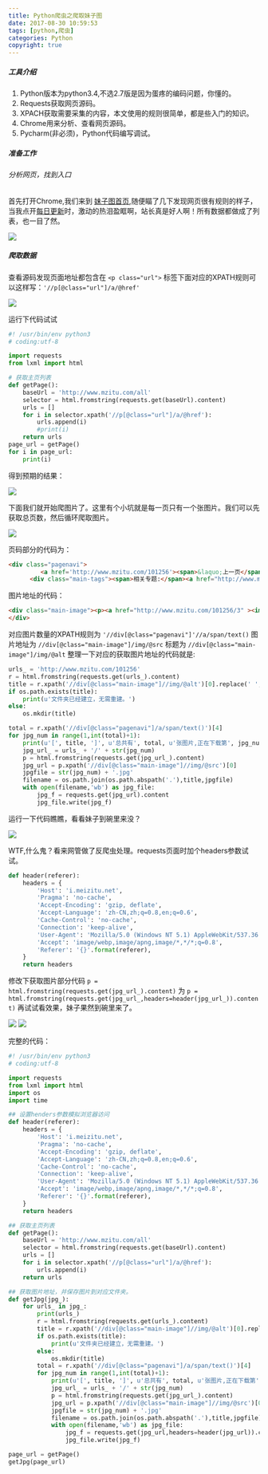 ```yaml
---
title: Python爬虫之爬取妹子图
date: 2017-08-30 10:59:53
tags: [python,爬虫]
categories: Python
copyright: true
---
```


##### 工具介绍
1.  Python版本为python3.4,不选2.7版是因为蛋疼的编码问题，你懂的。
2.  Requests获取网页源码。
3.  XPACH获取需要采集的内容，本文使用的规则很简单，都是些入门的知识。
4.  Chrome用来分析、查看网页源码。
5.  Pycharm(非必须)，Python代码编写调试。

##### 准备工作
######  分析网页，找到入口
首先打开Chrome,我们来到 [妹子图首页](http://www.mzitu.com),随便瞄了几下发现网页很有规则的样子，当我点开[每日更新](http://www.mzitu.com/all/)时，激动的热泪盈眶啊，站长真是好人啊！所有数据都做成了列表，也一目了然。
<!-- more -->

![](http://img.hb.aicdn.com/998d88bbfa1b9d319fc1cdb96edd64c4f965febccb23-ax6pVv_fw658)

##### 爬取数据
查看源码发现页面地址都包含在 `<p class="url">` 标签下面对应的XPATH规则可以这样写：`'//p[@class="url"]/a/@href'`

![](http://img.hb.aicdn.com/e97c3030d906de122d258a9a3316a095c37991cbb942-cZoLRJ_fw658)

运行下代码试试
```python
#! /usr/bin/env python3
# coding:utf-8

import requests
from lxml import html

# 获取主页列表
def getPage():
    baseUrl = 'http://www.mzitu.com/all'
    selector = html.fromstring(requests.get(baseUrl).content)
    urls = []
    for i in selector.xpath('//p[@class="url"]/a/@href'):
        urls.append(i)
        #print(i)
    return urls
page_url = getPage()
for i in page_url:
    print(i)
```
得到预期的结果：

![](http://img.hb.aicdn.com/a883cf9bf9719521c3be9d6fb5f2fb277f18922d5fe6-JBIUGC_fw658)

下面我们就开始爬图片了。这里有个小坑就是每一页只有一个张图片。我们可以先获取总页数，然后循环爬取图片。

![](http://img.hb.aicdn.com/a77ddd9df3dd21cc92a685c00af87a39373b58e5a1523-OfTkBX_fw658)

页码部分的代码为：
```html
<div class="pagenavi">
         <a href='http://www.mzitu.com/101256'><span>&laquo;上一页</span></a><a href='http://www.mzitu.com/101256'><span>1</span></a><span>2</span><a href='http://www.mzitu.com/101256/3'><span>3</span></a><a href='http://www.mzitu.com/101256/4'><span>4</span></a><a href='http://www.mzitu.com/101256/5'><span>5</span></a><span class='dots'>…</span><a href='http://www.mzitu.com/101256/65'><span>65</span></a><a href='http://www.mzitu.com/101256/3'><span>下一页&raquo;</span></a>      </div>
      <div class="main-tags"><span>相关专题:</span><a href="http://www.mzitu.com/tag/ugirls/" rel="tag">Ugirls(尤果网)</a><a href="http://www.mzitu.com/tag/tangxiruo/" rel="tag">唐溪若</a><a href="http://www.mzitu.com/tag/xingganneiyi/" rel="tag">性感内衣</a><a href="http://www.mzitu.com/tag/xinggan/" rel="tag">性感美女</a><a href="http://www.mzitu.com/tag/leg/" rel="tag">美腿</a><a href="http://www.mzitu.com/tag/meitun/" rel="tag">美臀(翘臀)</a><a href="http://www.mzitu.com/tag/youhuo/" rel="tag">诱惑</a><a href="http://www.mzitu.com/tag/heisi/" rel="tag">黑丝</a></div>
```
图片地址的代码：
```html
<div class="main-image"><p><a href="http://www.mzitu.com/101256/3" ><img src="http://i.meizitu.net/2017/08/27c02.jpg" alt="清纯少女唐溪若充满灵气 透视蕾丝释放你的肾上腺素" /></a></p>
</div>
```
对应图片数量的XPATH规则为 `'//div[@class="pagenavi"]'//a/span/text()`
图片地址为 `//div[@class="main-image"]/img/@src`
标题为 `//div[@class="main-image"]/img/@alt`
整理一下对应的获取图片地址的代码就是:
```python
urls_ = 'http://www.mzitu.com/101256'
r = html.fromstring(requests.get(urls_).content)
title = r.xpath('//div[@class="main-image"]//img/@alt')[0].replace(' ','')
if os.path.exists(title):
    print(u'文件夹已经建立，无需重建。')
else:
    os.mkdir(title)

total = r.xpath('//div[@class="pagenavi"]/a/span/text()')[4]
for jpg_num in range(1,int(total)+1):
    print(u'[', title, ']', u'总共有', total, u'张图片,正在下载第', jpg_num, u'张图片。')
    jpg_url_ = urls_ + '/' + str(jpg_num)
    p = html.fromstring(requests.get(jpg_url_).content)
    jpg_url = p.xpath('//div[@class="main-image"]//img/@src')[0]
    jpgfile = str(jpg_num) + '.jpg'
    filename = os.path.join(os.path.abspath('.'),title,jpgfile)
    with open(filename,'wb') as jpg_file:
        jpg_f = requests.get(jpg_url).content
        jpg_file.write(jpg_f)
```
运行一下代码瞧瞧，看看妹子到碗里来没？

![](http://img.hb.aicdn.com/696d028e73280fbe46f3797635a6245c29110ee44968-ifs6WO_fw658)

WTF,什么鬼？看来网管做了反爬虫处理。requests页面时加个headers参数试试。
```python
def header(referer):
    headers = {
        'Host': 'i.meizitu.net',
        'Pragma': 'no-cache',
        'Accept-Encoding': 'gzip, deflate',
        'Accept-Language': 'zh-CN,zh;q=0.8,en;q=0.6',
        'Cache-Control': 'no-cache',
        'Connection': 'keep-alive',
        'User-Agent': 'Mozilla/5.0 (Windows NT 5.1) AppleWebKit/537.36 (KHTML, like Gecko) Chrome/49.0.2623.112 Safari/537.36',
        'Accept': 'image/webp,image/apng,image/*,*/*;q=0.8',
        'Referer': '{}'.format(referer),
    }
    return headers
```
修改下获取图片部分代码 `p = html.fromstring(requests.get(jpg_url_).content)` 为 `p = html.fromstring(requests.get(jpg_url_,headers=header(jpg_url_)).content)`
再试试看效果，妹子果然到碗里来了。

![](http://img.hb.aicdn.com/59a903c7a8e6c675ce9269e7a73f1df00f079eca1bf4b-ieBhWX_fw658)
![](http://img.hb.aicdn.com/96c7eb86407602e34249bc0f6756f083114329ccea5c1-1OCjb9_fw658)

完整的代码：
```python
#! /usr/bin/env python3
# coding:utf-8

import requests
from lxml import html
import os
import time

## 设置henders参数模拟浏览器访问
def header(referer):
    headers = {
        'Host': 'i.meizitu.net',
        'Pragma': 'no-cache',
        'Accept-Encoding': 'gzip, deflate',
        'Accept-Language': 'zh-CN,zh;q=0.8,en;q=0.6',
        'Cache-Control': 'no-cache',
        'Connection': 'keep-alive',
        'User-Agent': 'Mozilla/5.0 (Windows NT 5.1) AppleWebKit/537.36 (KHTML, like Gecko) Chrome/49.0.2623.112 Safari/537.36',
        'Accept': 'image/webp,image/apng,image/*,*/*;q=0.8',
        'Referer': '{}'.format(referer),
    }
    return headers

## 获取主页列表
def getPage():
    baseUrl = 'http://www.mzitu.com/all'
    selector = html.fromstring(requests.get(baseUrl).content)
    urls = []
    for i in selector.xpath('//p[@class="url"]/a/@href'):
        urls.append(i)
    return urls

## 获取图片地址，并保存图片到对应文件夹。
def getJpg(jpg_):
    for urls_ in jpg_:
        print(urls_)
        r = html.fromstring(requests.get(urls_).content)
        title = r.xpath('//div[@class="main-image"]//img/@alt')[0].replace(' ','')
        if os.path.exists(title):
            print(u'文件夹已经建立，无需重建。')
        else:
            os.mkdir(title)
        total = r.xpath('//div[@class="pagenavi"]/a/span/text()')[4]
        for jpg_num in range(1,int(total)+1):
            print(u'[', title, ']', u'总共有', total, u'张图片,正在下载第', jpg_num, u'张图片。')
            jpg_url_ = urls_ + '/' + str(jpg_num)
            p = html.fromstring(requests.get(jpg_url_).content)
            jpg_url = p.xpath('//div[@class="main-image"]//img/@src')[0]
            jpgfile = str(jpg_num) + '.jpg'
            filename = os.path.join(os.path.abspath('.'),title,jpgfile)
            with open(filename,'wb') as jpg_file:
                jpg_f = requests.get(jpg_url,headers=header(jpg_url)).content
                jpg_file.write(jpg_f)

page_url = getPage()
getJpg(page_url)
```
